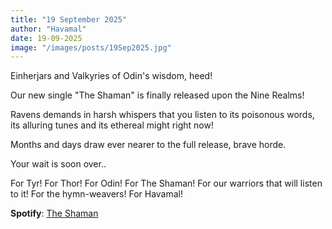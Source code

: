 ```yaml
---
title: "19 September 2025"
author: "Havamal"
date: 19-09-2025
image: "/images/posts/19Sep2025.jpg"
---
```


Einherjars and Valkyries of Odin's wisdom, heed!

Our new single "The Shaman" is finally released upon the Nine Realms!

Ravens demands in harsh whispers that you listen to its poisonous words, its alluring tunes and its ethereal might right now!

Months and days draw ever nearer to the full release, brave horde.

Your wait is soon over..

For Tyr! For Thor! For Odin! For The Shaman! For our warriors that will listen to it! For the hymn-weavers! For Havamal!

**Spotify**: [The Shaman](https://open.spotify.com/track/4BEm4eFtEe6Q1yOW6Y4UnI?si=8ddd25092ebb4864)